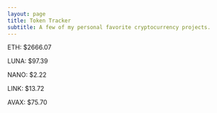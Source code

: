 ```yaml
---
layout: page
title: Token Tracker
subtitle: A few of my personal favorite cryptocurrency projects.
---
```


<!--BEGINCRYPTOINPUT-->
ETH: $2666.07

LUNA: $97.39

NANO: $2.22

LINK: $13.72

AVAX: $75.70

<!--ENDCRYPTOINPUT-->
